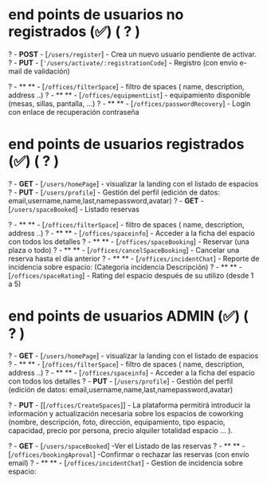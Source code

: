 # end points de usuarios no registrados (✅) ( ? )

? - **POST** - [`/users/register`] - Crea un nuevo usuario pendiente de activar.
? - **PUT** - [`'/users/activate/:registrationCode`] - Registro (con envío e-mail de validación)

? - \*\* ** - [`/offices/filterSpace`] - filtro de spaces ( name, description, address ..)
? - ** ** - [`/offices/equipmentList`] - equipamiento disponible (mesas, sillas, pantalla, ...)
? - ** \*\* - [`/offices/passwordRecovery`] - Login con enlace de recuperación contraseña

# end points de usuarios registrados (✅) ( ? )

? - **GET** - [`/users/homePage`] - visualizar la landing con el listado de espacios
? - **PUT** - [`/users/profile`] - Gestión del perfil (edición de datos: email,username,name,last,namepassword,avatar)
? - **GET** - [`/users/spaceBooked`] - Listado reservas

? - \*\* ** - [`/offices/filterSpace`] - filtro de spaces ( name, description, address ..)
? - \*\* ** - [`/offices/spaceinfo`] - Acceder a la ficha del espacio con todos los detalles
? - \*\* ** - [`/offices/spaceBooking`] - Reservar (una plaza o todo)
? - \*\* ** - [`/offices/cancelSpaceBooking`] - Cancelar una reserva hasta el día anterior
? - \*\* ** - [`/offices/incidentChat`] - Reporte de incidencia sobre espacio: (Categoría incidencia Descripción)
? - \*\* ** - [`/offices/spaceRating`] - Rating del espacio después de su utilizo (desde 1 a 5)

# end points de usuarios ADMIN (✅) ( ? )

? - **GET** - [`/users/homePage`] - visualizar la landing con el listado de espacios
? - \*\* ** - [`/offices/filterSpace`] - filtro de spaces ( name, description, address ..)
? - \*\* ** - [`/offices/spaceinfo`] - Acceder a la ficha del espacio con todos los detalles
? - **PUT** - [`/users/profile`] - Gestión del perfil (edición de datos: email,username,name,last,namepassword,avatar)

? - **PUT** - [[`/offices/CreateSpaces`]] - La plataforma permitirá introducir la información y actualización necesaria sobre los
espacios de coworking (nombre, descripción, foto, dirección, equipamiento, tipo
espacio, capacidad, precio por persona, precio alquiler totalidad espacio ... ).

? - **GET** - [`/users/spaceBooked`] -Ver el Listado de las reservas
? - \*\* ** - [`/offices/bookingAproval`] -Confirmar o rechazar las reservas (con envío email)
? - \*\* ** - [`/offices/incidentChat`] - Gestion de incidencia sobre espacio:
